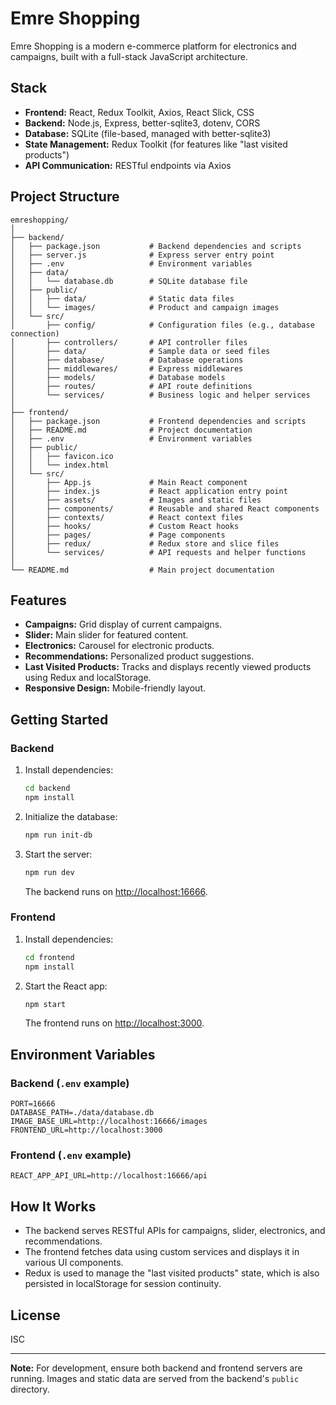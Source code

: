 # Emre Shopping

Emre Shopping is a modern e-commerce platform for electronics and campaigns, built with a full-stack JavaScript architecture.

## Stack

- **Frontend:** React, Redux Toolkit, Axios, React Slick, CSS
- **Backend:** Node.js, Express, better-sqlite3, dotenv, CORS
- **Database:** SQLite (file-based, managed with better-sqlite3)
- **State Management:** Redux Toolkit (for features like "last visited products")
- **API Communication:** RESTful endpoints via Axios

## Project Structure

```
emreshopping/
│
├── backend/
│   ├── package.json           # Backend dependencies and scripts
│   ├── server.js              # Express server entry point
│   ├── .env                   # Environment variables
│   ├── data/
│   │   └── database.db        # SQLite database file
│   ├── public/
│   │   ├── data/              # Static data files
│   │   └── images/            # Product and campaign images
│   └── src/
│       ├── config/            # Configuration files (e.g., database connection)
│       ├── controllers/       # API controller files
│       ├── data/              # Sample data or seed files
│       ├── database/          # Database operations
│       ├── middlewares/       # Express middlewares
│       ├── models/            # Database models
│       ├── routes/            # API route definitions
│       └── services/          # Business logic and helper services
│
├── frontend/
│   ├── package.json           # Frontend dependencies and scripts
│   ├── README.md              # Project documentation
│   ├── .env                   # Environment variables
│   ├── public/
│   │   ├── favicon.ico
│   │   └── index.html
│   └── src/
│       ├── App.js             # Main React component
│       ├── index.js           # React application entry point
│       ├── assets/            # Images and static files
│       ├── components/        # Reusable and shared React components
│       ├── contexts/          # React context files
│       ├── hooks/             # Custom React hooks
│       ├── pages/             # Page components
│       ├── redux/             # Redux store and slice files
│       └── services/          # API requests and helper functions
│
└── README.md                  # Main project documentation
```

## Features

- **Campaigns:** Grid display of current campaigns.
- **Slider:** Main slider for featured content.
- **Electronics:** Carousel for electronic products.
- **Recommendations:** Personalized product suggestions.
- **Last Visited Products:** Tracks and displays recently viewed products using Redux and localStorage.
- **Responsive Design:** Mobile-friendly layout.

## Getting Started

### Backend

1. Install dependencies:
   ```bash
   cd backend
   npm install
   ```
2. Initialize the database:
   ```bash
   npm run init-db
   ```
3. Start the server:
   ```bash
   npm run dev
   ```
   The backend runs on [http://localhost:16666](http://localhost:16666).

### Frontend

1. Install dependencies:
   ```bash
   cd frontend
   npm install
   ```
2. Start the React app:
   ```bash
   npm start
   ```
   The frontend runs on [http://localhost:3000](http://localhost:3000).

## Environment Variables

### Backend (`.env` example)
```
PORT=16666
DATABASE_PATH=./data/database.db
IMAGE_BASE_URL=http://localhost:16666/images
FRONTEND_URL=http://localhost:3000
```

### Frontend (`.env` example)
```
REACT_APP_API_URL=http://localhost:16666/api
```

## How It Works

- The backend serves RESTful APIs for campaigns, slider, electronics, and recommendations.
- The frontend fetches data using custom services and displays it in various UI components.
- Redux is used to manage the "last visited products" state, which is also persisted in localStorage for session continuity.

## License

ISC

---

**Note:** For development, ensure both backend and frontend servers are running. Images and static data are served from the backend's `public` directory.
